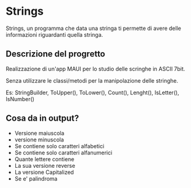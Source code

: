 # Strings
Strings, un programma che data una stringa ti permette di avere delle informazioni riguardanti quella stringa.

## Descrizione del progretto
Realizzazione di un'app MAUI per lo studio delle scringhe in ASCII 7bit.

Senza utilizzare le classi/metodi per la manipolazione delle stringhe.

Es:
StringBuilder, ToUpper(), ToLower(), Count(), Lenght(), IsLetter(), IsNumber()

## Cosa da in output?
  
  - Versione maiuscola
  - versione minuscola
  - Se contiene solo caratteri alfabetici
  - Se contiene solo caratteri alfanumerici
  - Quante lettere contiene
  - La sua versione reverse
  - La versione Capitalized
  - Se e' palindroma
 
